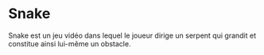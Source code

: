 # Snake
 Snake est un jeu vidéo dans lequel le joueur dirige un serpent qui grandit et constitue ainsi lui-même un obstacle.
